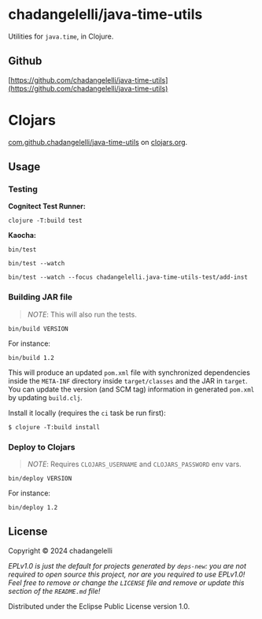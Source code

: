 # chadangelelli/java-time-utils

Utilities for `java.time`, in Clojure.

## Github

[https://github.com/chadangelelli/java-time-utils](https://github.com/chadangelelli/java-time-utils)

# Clojars

[com.github.chadangelelli/java-time-utils](https://clojars.org/com.github.chadangelelli/java-time-utils) on [clojars.org](https://clojars.org/).

## Usage

### Testing

**Cognitect Test Runner:**

```
clojure -T:build test
```

**Kaocha:**

```
bin/test

bin/test --watch

bin/test --watch --focus chadangelelli.java-time-utils-test/add-inst
```

### Building JAR file

> _NOTE_: This will also run the tests.

```
bin/build VERSION
```

For instance:

```
bin/build 1.2
```

This will produce an updated `pom.xml` file with synchronized dependencies
inside the `META-INF` directory inside `target/classes` and the JAR in
`target`. You can update the version (and SCM tag) information in generated
`pom.xml` by updating `build.clj`.

Install it locally (requires the `ci` task be run first):

    $ clojure -T:build install

### Deploy to Clojars

> _NOTE_: Requires `CLOJARS_USERNAME` and `CLOJARS_PASSWORD` env vars.

```
bin/deploy VERSION
```

For instance:

```
bin/deploy 1.2
```

## License

Copyright © 2024 chadangelelli

_EPLv1.0 is just the default for projects generated by `deps-new`: you are not_
_required to open source this project, nor are you required to use EPLv1.0!_
_Feel free to remove or change the `LICENSE` file and remove or update this_
_section of the `README.md` file!_

Distributed under the Eclipse Public License version 1.0.
